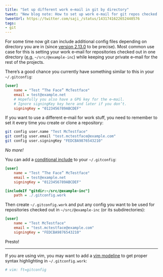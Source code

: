 ```yaml
---
title: "Set up different work e–mail in git by directory"
tweet: "New blog note: How to set up work e-mail for git repos checked out in specific directory"
tweetUrl: https://twitter.com/saji_/status/1431741622652440576
tags:
- git
---
```


For some time now git can include additional config files depending on
directory you are in (since [version 2.13.0][release-includeIf] to be
precise). Most common use case for this is setting your work e–mail for
repositories checked out in one directory
(<acronym lang="la" title="exempli gratia">e.g.</acronym> `~/src/@example-inc`)
while keeping your private e–mail for the rest of the projects.

There’s a good chance you currently have something similar to this in
your `~/.gitconfig`:

```ini
[user]
    name = "Test “The Face” McTestface"
    email = test@example.net
    # Hopefully you also have a GPG key for the e–mail.
    # Ignore signingKey key here and later if you don’t.
    signingKey = "0123456789ABCDEF"
```

If you want to use a different e–mail for work stuff, you need to
remember to set it every time you create or clone a repository:

```sh
git config user.name "Test McTestface"
git config user.email "test.mctestface@example.com"
git config user.signingKey "FEDCBA9876543210"
```

_No more!_

You can add a [conditional include] to your `~/.gitconfig`:

```ini
[user]
    name = "Test “The Face” McTestface"
    email = test@example.net
    signingKey = "0123456789ABCDEF"

[includeIf "gitdir:~/src/@example-inc"]
    path = ./.gitconfig.work
```

Then create `~/.gitconfig.work` and put any config you want to be used
for repositories checked out in `~/src/@example-inc` (or its
subdirectories):

```ini
[user]
    name = "Test McTestface"
    email = "test.mctestface@example.com"
    signingKey = "FEDCBA9876543210"
```

Presto!

---

If you are using vim, you may want to add a [vim modeline] to get proper
syntax highlighting in `~/.gitconfig.work`:

```ini
# vim: ft=gitconfig
```


[release-includeIf]: https://github.com/git/git/blob/master/Documentation/RelNotes/2.13.0.txt#L127-L130
[conditional include]: https://git-scm.com/docs/git-config#_conditional_includes
[vim modeline]: https://vimhelp.org/options.txt.html#modeline
